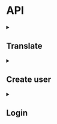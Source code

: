 # API
<details>
<summary> <h2> Translate </h2> </summary>

Link: 
```
http://3.87.235.201:8000/api/register
```
Header:
```
Content-Type:application/json
```
Body:
```
{
  "keys":[
    "title0",
    "descripcion0"
  ]
}
```
Response:
```
{
  "translations": {
    "descripcion0": {
      "es": "Seguro que sospechabas algo, pero la nariz de tu compa\u00f1ero peludo no solo es un detector infalible de chuches...",
      "eu": "Zerbait susmatzen zenuen, baina zure lagun iletsuaren sudurra ez da soilik goxokiak aurkitzeko detektagailu hutsa..."
    },
    "title0": {
      "es": "La nariz de tu perro es \u00fanica",
      "eu": "Zure txakurraren sudurra bakarra da"
    }
  }
}
```
Response Error:
```
{
  "message": "No translations found for the given keys"
}  
```
</details>

<details>
<summary> <h2> Create user </h2> </summary>
  
Link: 
```
http://3.87.235.201:8000/api/register
```
Header:
```
Content-Type:application/json
```
Body:
```
{
    "DNI": "123987",
    "name": "Guts",
    "secondName": "Alcon",
    "email": "guts@example.com",
    "password": "123maite",
    "password_confirmation": "123maite",
    "year": "2005-01-10",
    "img": "https://proba.com"
}

```
Response:
```
{
  "message": "Usuario creado exitosamente",
  "user": {
    "DNI": "1239878",
    "name": "Casca",
    "secondName": "Alcon",
    "email": "Casca@example.com",
    "year": "2010-10-10T00:00:00.000000Z",
    "id": 3
  }
}
```
Response Error:
```
{
  "message": "Datos incorrectos o incompletos.",
  "errors": {
    "DNI": [
      "The d n i has already been taken."
    ],
    "email": [
      "The email has already been taken."
    ]
  }
}
```
</details>




<details>
<summary> <h2> Login </h2> </summary>
  
Link: 
```
http://3.87.235.201:8000/api/login
```
Header:
```
Content-Type:application/json
```
Body:
```
{
  "email": "guts@example.com",
  "password": "123maite"
}


```
Response:
```
{
  "token": "10|kT6wRtvYA1zHSb7Qj3olUpTE0RJSLl5WZvPIBwq08479c4c5"
}
```
Response Error:
```
{
  "error": "Las credenciales proporcionadas son incorrectas."
}
```
</details>

